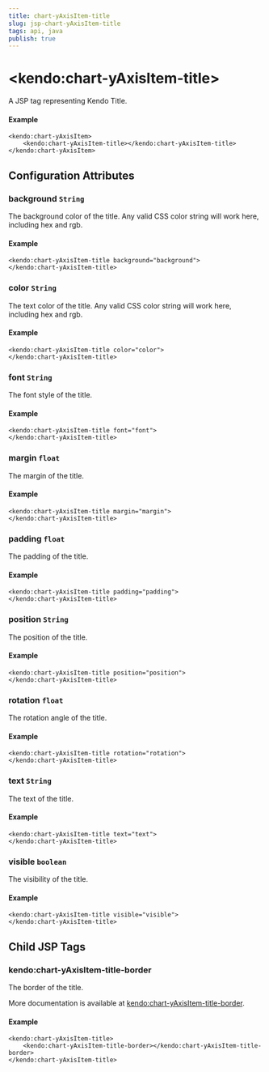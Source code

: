 ```yaml
---
title: chart-yAxisItem-title
slug: jsp-chart-yAxisItem-title
tags: api, java
publish: true
---
```


# \<kendo:chart-yAxisItem-title\>
A JSP tag representing Kendo Title.

#### Example
    <kendo:chart-yAxisItem>
        <kendo:chart-yAxisItem-title></kendo:chart-yAxisItem-title>
    </kendo:chart-yAxisItem>


## Configuration Attributes


### background `String`

The background color of the title. Any valid CSS color string will work here, including
hex and rgb.

#### Example
    <kendo:chart-yAxisItem-title background="background">
    </kendo:chart-yAxisItem-title>



### color `String`

The text color of the title. Any valid CSS color string will work here, including hex and rgb.

#### Example
    <kendo:chart-yAxisItem-title color="color">
    </kendo:chart-yAxisItem-title>



### font `String`

The font style of the title.

#### Example
    <kendo:chart-yAxisItem-title font="font">
    </kendo:chart-yAxisItem-title>



### margin `float`

The margin of the title.

#### Example
    <kendo:chart-yAxisItem-title margin="margin">
    </kendo:chart-yAxisItem-title>



### padding `float`

The padding of the title.

#### Example
    <kendo:chart-yAxisItem-title padding="padding">
    </kendo:chart-yAxisItem-title>



### position `String`

The position of the title.

#### Example
    <kendo:chart-yAxisItem-title position="position">
    </kendo:chart-yAxisItem-title>



### rotation `float`

The rotation angle of the title.

#### Example
    <kendo:chart-yAxisItem-title rotation="rotation">
    </kendo:chart-yAxisItem-title>



### text `String`

The text of the title.

#### Example
    <kendo:chart-yAxisItem-title text="text">
    </kendo:chart-yAxisItem-title>



### visible `boolean`

The visibility of the title.

#### Example
    <kendo:chart-yAxisItem-title visible="visible">
    </kendo:chart-yAxisItem-title>



## Child JSP Tags

### kendo:chart-yAxisItem-title-border

The border of the title.

More documentation is available at [kendo:chart-yAxisItem-title-border](/api/wrappers/jsp/chart/yaxisitem-title-border).

#### Example

    <kendo:chart-yAxisItem-title>
        <kendo:chart-yAxisItem-title-border></kendo:chart-yAxisItem-title-border>
    </kendo:chart-yAxisItem-title>
 
